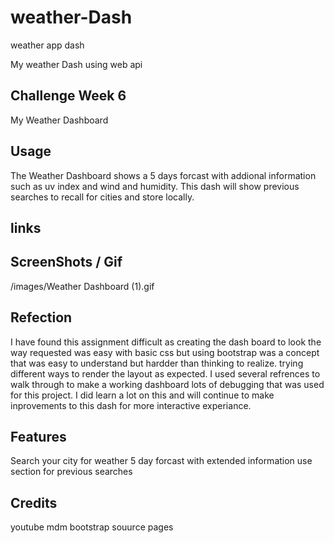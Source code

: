 # weather-Dash
 weather app dash


My weather Dash using web api

## Challenge Week 6

My Weather Dashboard

## Usage

The Weather Dashboard shows a 5 days forcast with addional information such as uv index and wind and humidity. This dash will show previous searches to recall for cities and store locally.

## links

## ScreenShots / Gif

/images/Weather Dashboard (1).gif

## Refection

I have found this assignment difficult as creating the dash board to look the way requested was easy with basic css
but using bootstrap was a concept that was easy to understand but hardder than thinking to realize. trying different ways to render the layout as expected. I used several refrences to walk through to make a working dashboard lots of debugging that was used for this project. I did learn a lot on this and will continue to make inprovements to this dash for more interactive experiance.

## Features
Search your city for weather
5 day forcast with extended information
use section for previous searches

## Credits

youtube 
mdm
bootstrap souurce pages